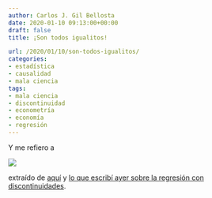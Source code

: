 ```yaml
---
author: Carlos J. Gil Bellosta
date: 2020-01-10 09:13:00+00:00
draft: false
title: ¡Son todos igualitos!

url: /2020/01/10/son-todos-igualitos/
categories:
- estadística
- causalidad
- mala ciencia
tags:
- mala ciencia
- discontinuidad
- econometría
- economía
- regresión
---
```


Y me refiero a

![](/wp-uploads/2020/01/191219-tanita-fernandez-navia2.png)

extraído de [aquí](https://nadaesgratis.es/admin/seguro-de-desempleo-y-movilidad-geografica-evidencia-de-un-experimento-cuasi-natural) y [lo que escribí ayer sobre la regresión con discontinuidades](https://www.datanalytics.com/2020/01/09/regresiones-con-discontinuidad-y-grados-de-libertad/).